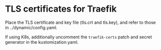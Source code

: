 # TLS certificates for Traefik

Place the TLS certificate and key file (tls.crt and tls.key), and refer to those in ../dynamic/config.yaml.

If using K8s, additionally uncomment the `traefik-certs` patch and secret generator in the kustomization.yaml.

